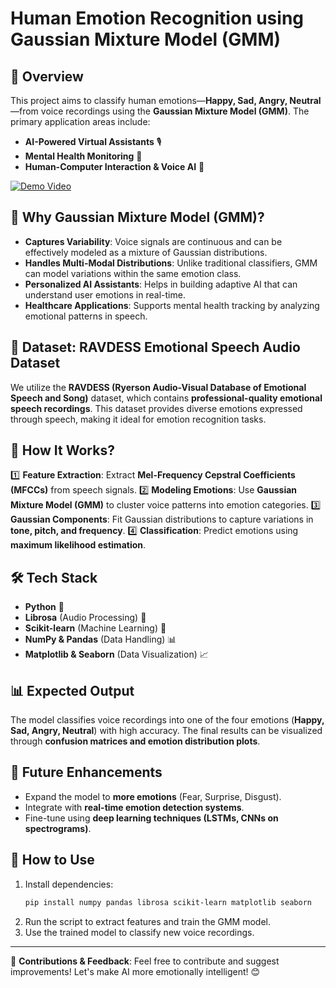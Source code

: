 # Human Emotion Recognition using Gaussian Mixture Model (GMM)

## 📌 Overview

This project aims to classify human emotions—**Happy, Sad, Angry, Neutral**—from voice recordings using the **Gaussian Mixture Model (GMM)**. The primary application areas include:

- **AI-Powered Virtual Assistants** 🎙️
- **Mental Health Monitoring** 🏥
- **Human-Computer Interaction & Voice AI** 🤖


[![Demo Video](https://img.youtube.com/vi/c07gtChwn6o/0.jpg)](https://www.youtube.com/watch?v=c07gtChwn6o)


## 🚀 Why Gaussian Mixture Model (GMM)?

- **Captures Variability**: Voice signals are continuous and can be effectively modeled as a mixture of Gaussian distributions.
- **Handles Multi-Modal Distributions**: Unlike traditional classifiers, GMM can model variations within the same emotion class.
- **Personalized AI Assistants**: Helps in building adaptive AI that can understand user emotions in real-time. 
- **Healthcare Applications**: Supports mental health tracking by analyzing emotional patterns in speech.

## 📂 Dataset: RAVDESS Emotional Speech Audio Dataset

We utilize the **RAVDESS (Ryerson Audio-Visual Database of Emotional Speech and Song)** dataset, which contains **professional-quality emotional speech recordings**. This dataset provides diverse emotions expressed through speech, making it ideal for emotion recognition tasks.

## 🔧 How It Works?

1️⃣ **Feature Extraction**: Extract **Mel-Frequency Cepstral Coefficients (MFCCs)** from speech signals. 
2️⃣ **Modeling Emotions**: Use **Gaussian Mixture Model (GMM)** to cluster voice patterns into emotion categories. 
3️⃣ **Gaussian Components**: Fit Gaussian distributions to capture variations in **tone, pitch, and frequency**. 
4️⃣ **Classification**: Predict emotions using **maximum likelihood estimation**.

## 🛠️ Tech Stack

- **Python** 🐍
- **Librosa** (Audio Processing) 🎵
- **Scikit-learn** (Machine Learning) 🤖
- **NumPy & Pandas** (Data Handling) 📊
- **Matplotlib & Seaborn** (Data Visualization) 📈

## 📊 Expected Output

The model classifies voice recordings into one of the four emotions (**Happy, Sad, Angry, Neutral**) with high accuracy. The final results can be visualized through **confusion matrices and emotion distribution plots**.

## 🔮 Future Enhancements

- Expand the model to **more emotions** (Fear, Surprise, Disgust).
- Integrate with **real-time emotion detection systems**.
- Fine-tune using **deep learning techniques (LSTMs, CNNs on spectrograms)**.

## 📝 How to Use

1. Install dependencies:
   ```bash
   pip install numpy pandas librosa scikit-learn matplotlib seaborn
   ```
2. Run the script to extract features and train the GMM model.
3. Use the trained model to classify new voice recordings.

---

🚀 **Contributions & Feedback**: Feel free to contribute and suggest improvements! Let's make AI more emotionally intelligent! 😊

